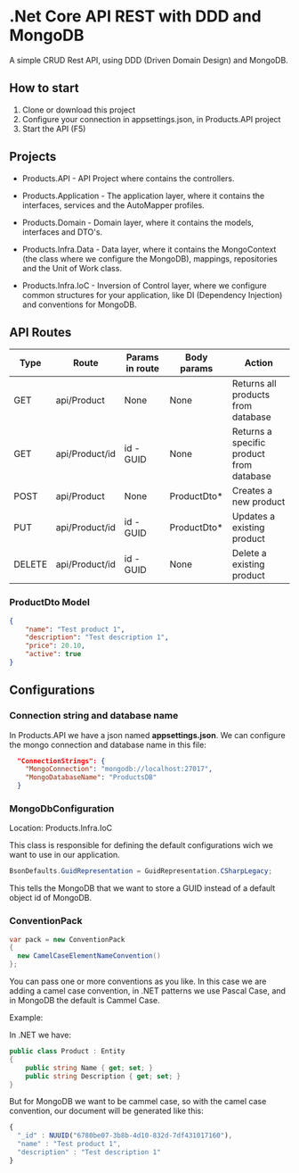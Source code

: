 # .Net Core API REST with DDD and MongoDB
A simple CRUD Rest API, using DDD (Driven Domain Design) and MongoDB.

## How to start
1. Clone or download this project
2. Configure your connection in appsettings.json, in Products.API project
3. Start the API (F5)

## Projects
- Products.API - API Project where contains the controllers.

- Products.Application - The application layer, where it contains the interfaces, services and the AutoMapper profiles.
- Products.Domain - Domain layer, where it contains the models, interfaces and DTO's.
- Products.Infra.Data - Data layer, where it contains the MongoContext (the class where we configure the MongoDB), mappings, repositories
and the Unit of Work class.
- Products.Infra.IoC - Inversion of Control layer, where we configure common structures for your application, like DI (Dependency Injection)
and conventions for MongoDB.

## API Routes

| Type    | Route             | Params in route | Body params  | Action|
| --------| ----------------- | --------------- | ------------ | ------- |
|  GET    |  api/Product      | None            | None         | Returns all products from database |
|  GET    |  api/Product/id   | id - GUID       | None         | Returns a specific product from database |
|  POST   | api/Product       | None            | ProductDto*  | Creates a new product |
|  PUT    |  api/Product/id   | id - GUID            | ProductDto*  | Updates a existing product |
|  DELETE |  api/Product/id   | id - GUID       | None         | Delete a existing product |
 
### ProductDto Model

```json
{
    "name": "Test product 1",
    "description": "Test description 1",
    "price": 20.10,
    "active": true
}
```

## Configurations
### Connection string and database name
In Products.API we have a json named **appsettings.json**. We can configure the mongo connection and database name in this file:
```json
  "ConnectionStrings": {
    "MongoConnection": "mongodb://localhost:27017",
    "MongoDatabaseName": "ProductsDB"
  }
```
### MongoDbConfiguration
Location: Products.Infra.IoC

This class is responsible for defining the default configurations wich we want to use in our application.

```C#
BsonDefaults.GuidRepresentation = GuidRepresentation.CSharpLegacy;
```
This tells the MongoDB that we want to store a GUID instead of a default object id of MongoDB.

### ConventionPack
```C#
var pack = new ConventionPack
{
  new CamelCaseElementNameConvention()
};
```
You can pass one or more conventions as you like. In this case we are adding a camel case convention, in .NET patterns we use Pascal Case,
and in MongoDB the default is Cammel Case.

Example:

In .NET we have:
```C#
public class Product : Entity
{
    public string Name { get; set; }
    public string Description { get; set; }
}
```

But for MongoDB we want to be cammel case, so with the camel case convention, our document will be generated like this:

```javascript
{
  "_id" : NUUID("6780be07-3b8b-4d10-832d-7df431017160"),
  "name" : "Test product 1",
  "description" : "Test description 1"
}
```
